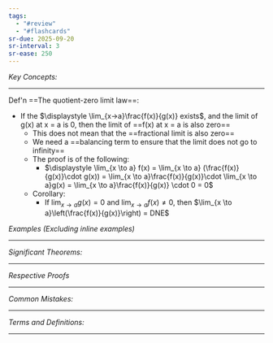 ```yaml
---
tags:
  - "#review"
  - "#flashcards"
sr-due: 2025-09-20
sr-interval: 3
sr-ease: 250
---
```

*Key Concepts:*
___

Def'n ==The quotient-zero limit law==: 
- If the $\displaystyle \lim_{x->a}\frac{f(x)}{g(x)} exists$, and the limit of g(x) at x = a is 0, then the limit of ==f(x) at x = a is also zero==
	- This does not mean that the ==fractional limit is also zero==
	- We need a ==balancing term to ensure that the limit does not go to infinity==
	- The proof is of the following:
		- $\displaystyle \lim_{x \to a} f(x) = \lim_{x \to a} (\frac{f(x)}{g(x)}\cdot g(x)) = \lim_{x \to a}\frac{f(x)}{g(x)}\cdot \lim_{x \to a}g(x) = \lim_{x \to a}\frac{f(x)}{g(x)} \cdot 0 = 0$
	- Corollary:
		- If $\lim_{x \to a}g(x) = 0$ and $\lim_{x \to a}f(x)\ne 0$, then $\lim_{x \to a}\left(\frac{f(x)}{g(x)}\right) = DNE$

*Examples (Excluding inline examples)* 
___

*Significant Theorems:*
___

*Respective Proofs*
___

*Common Mistakes:*
___

*Terms and Definitions:*
___

